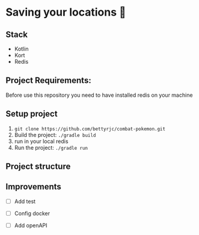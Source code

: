 # Saving your locations 🚀

## Stack
- Kotlin
- Kort
- Redis



## Project Requirements:
Before use this repository you need to have installed redis on your machine

## Setup project
1. `git clone https://github.com/bettyrjc/combat-pokemon.git`
2. Build the project: `./gradle build`
3. run in your local redis
4. Run the project: `./gradle run`

## Project structure



## Improvements
- [ ] Add test
- [ ] Config docker
- [ ] Add openAPI

